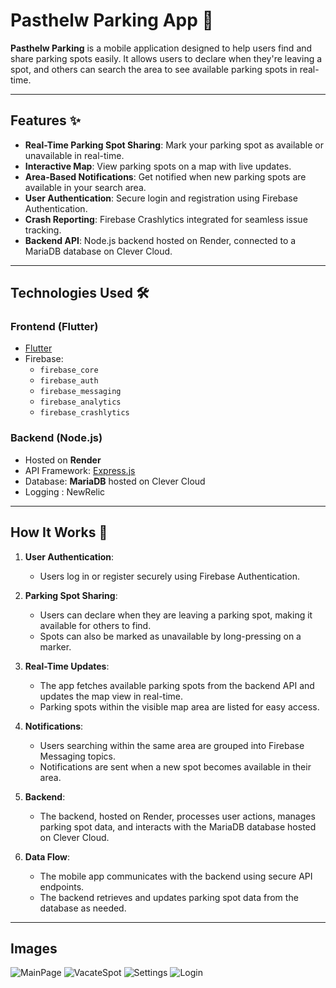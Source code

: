 # Pasthelw Parking App 🚗

**Pasthelw Parking** is a mobile application designed to help users find and share parking spots easily. It allows users to declare when they're leaving a spot, and others can search the area to see available parking spots in real-time.

---

## Features ✨

- **Real-Time Parking Spot Sharing**: Mark your parking spot as available or unavailable in real-time.
- **Interactive Map**: View parking spots on a map with live updates.
- **Area-Based Notifications**: Get notified when new parking spots are available in your search area.
- **User Authentication**: Secure login and registration using Firebase Authentication.
- **Crash Reporting**: Firebase Crashlytics integrated for seamless issue tracking.
- **Backend API**: Node.js backend hosted on Render, connected to a MariaDB database on Clever Cloud.

---

## Technologies Used 🛠️

### Frontend (Flutter)
- [Flutter](https://flutter.dev)
- Firebase:
  - `firebase_core`
  - `firebase_auth`
  - `firebase_messaging`
  - `firebase_analytics`
  - `firebase_crashlytics`

### Backend (Node.js)
- Hosted on **Render**
- API Framework: [Express.js](https://expressjs.com/)
- Database: **MariaDB** hosted on Clever Cloud
- Logging : NewRelic

---
## How It Works 🚀

1. **User Authentication**: 
   - Users log in or register securely using Firebase Authentication.
   
2. **Parking Spot Sharing**:
   - Users can declare when they are leaving a parking spot, making it available for others to find.
   - Spots can also be marked as unavailable by long-pressing on a marker.

3. **Real-Time Updates**:
   - The app fetches available parking spots from the backend API and updates the map view in real-time.
   - Parking spots within the visible map area are listed for easy access.

4. **Notifications**:
   - Users searching within the same area are grouped into Firebase Messaging topics.
   - Notifications are sent when a new spot becomes available in their area.

5. **Backend**:
   - The backend, hosted on Render, processes user actions, manages parking spot data, and interacts with the MariaDB database hosted on Clever Cloud.

6. **Data Flow**:
   - The mobile app communicates with the backend using secure API endpoints.
   - The backend retrieves and updates parking spot data from the database as needed.

---
## Images
![MainPage](readme/Screenshot_1731064337.png)
![VacateSpot](readme/Screenshot_1731065346.png)
![Settings](readme/Screenshot_1737326723.png)
![Login](readme/Screenshot_1737326101.png)
